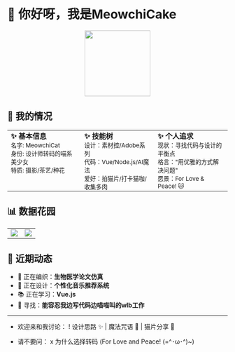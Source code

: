 # 👋 你好呀，我是MeowchiCake

<div align="center">
  <img src="https://media.giphy.com/media/ES4Vcv8zWfIt2/giphy.gif" width="150">
</div>

## 🎀 我的情况

<div align="center">
  <table style="border: none; border-collapse: collapse; width: 100%; table-layout: fixed;">
    <tr style="border: none;">
      <!-- 基本信息 -->
      <td style="border: none; vertical-align: top; width: 33.33%; padding: 0 8px;">
        <b>✨ 基本信息</b><br>
        <small>
        名字: MeowchiCat<br>
        身份: 设计师转码的喵系美少女<br>
        特质: 摄影/茶艺/种花
        </small>
      </td>
        <!-- 技能树 -->
      <td style="border: none; vertical-align: top; width: 33.33%; padding: 0 8px;">
        <b>✨ 技能树</b><br>
        <small>
        设计：素材控/Adobe系列<br>
        代码：Vue/Node.js/AI魔法<br>
        爱好：拍猫片/打卡猫咖/收集多肉
        </small>
      </td>
        <!-- 个人追求 -->
      <td style="border: none; vertical-align: top; width: 33.33%; padding: 0 8px;">
        <b>✨ 个人追求</b><br>
        <small>
        现状：寻找代码与设计的平衡点<br>
        格言："用优雅的方式解决问题"<br>
        愿景：For Love & Peace! 🐱
        </small>
      </td>
    </tr>
  </table>
</div>

## 📊 数据花园

<div align="center">
  <table style="border: none; border-collapse: collapse;">
    <tr style="border: none;">
      <td style="border: none;">
        <img src="https://github-readme-stats.vercel.app/api?username=windy-catty&show_icons=true&theme=radical&bg_color=30,ff9a9e,fad0c4&title_color=fff&icon_color=fff&hide_border=true" />
      </td>
      <td style="border: none;">
        <img src="https://github-readme-stats.vercel.app/api/top-langs/?username=windy-catty&layout=compact&theme=radical&bg_color=30,a18cd1,fbc2eb&title_color=fff&hide_border=true" />
      </td>
    </tr>
  </table>
</div>

## 🌸 近期动态

- 🧶 正在编织：**生物医学论文仿真**
- 🎨 正在设计：**个性化音乐推荐系统**
- 📚 正在学习：**Vue.js**
- 🐾 寻找：****能容忍我边写代码边喵喵叫的wlb工作****


------

+ 欢迎来和我讨论：
  ! 设计思路 ✨ | 魔法咒语 🎩 | 猫片分享 🐾

- 请不要问：
  x 为什么选择转码 (For Love and Peace! (=^･ω･^)~)
